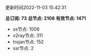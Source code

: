 更新时间2022-11-03 15:42:31

**总订阅: 73**
**总节点: 2108**
**有效节点: 1471**
- ss节点: 1006
- v2ray节点: 311
- trojan节点: 152
- ssr节点: 2
